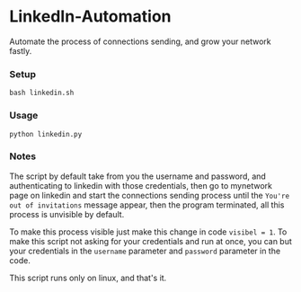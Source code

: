 # LinkedIn-Automation
Automate the process of connections sending, and grow your network fastly.

### Setup

```
bash linkedin.sh
```

### Usage

```
python linkedin.py
```

### Notes
The script by default take from you the username and password, and authenticating to linkedin with those credentials, then go to mynetwork page on linkedin and start the connections sending process until the ```You're out of invitations``` message appear, then the program terminated, all this process is unvisible by default.

To make this process visible just make this change in code ```visibel = 1```.
To make this script not asking for your credentials and run at once, you can but your credentials in the ```username``` parameter and ```password``` parameter in the code.

This script runs only on linux, and that's it.
